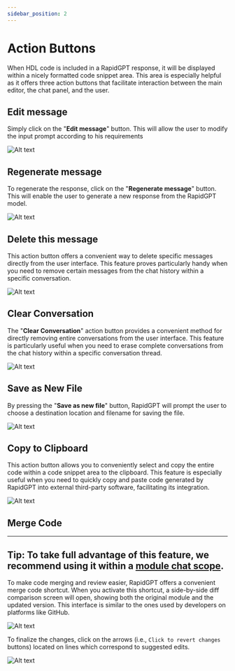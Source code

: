 ```yaml
---
sidebar_position: 2
---
```


# Action Buttons

When HDL code is included in a RapidGPT response, it will be displayed within a nicely formatted code snippet area. This area is especially helpful as it offers three action buttons that facilitate interaction between the main editor, the chat panel, and the user.

## Edit message
Simply click on the "**Edit message**" button. This will allow the user to modify the input prompt according to his requirements

![Alt text](/img/docs/action-buttons-images/edit-message.png)

## Regenerate message
To regenerate the response, click on the "**Regenerate message**" button. This will enable the user to generate a new response from the RapidGPT model.

![Alt text](/img/docs/action-buttons-images/regenerate-message.png)

## Delete this message 
This action button offers a convenient way to delete specific messages directly from the user interface. This feature proves particularly handy when you need to remove certain messages from the chat history within a specific conversation.

![Alt text](/img/docs/action-buttons-images/delete-this-message.png)

## Clear Conversation
The "**Clear Conversation**" action button provides a convenient method for directly removing entire conversations from the user interface. This feature is particularly useful when you need to erase complete conversations from the chat history within a specific conversation thread.

![Alt text](/img/docs/action-buttons-images/clear-conversation.png)

## Save as New File
By pressing the "**Save as new file**" button, RapidGPT will prompt the user to choose a destination location and filename for saving the file.

![Alt text](/img/docs/action-buttons-images/save-code-as-new-file.png)


## Copy to Clipboard
This action button allows you to conveniently select and copy the entire code within a code snippet area to the clipboard. This feature is especially useful when you need to quickly copy and paste code generated by RapidGPT into external third-party software, facilitating its integration.

![Alt text](/img/docs/action-buttons-images/copy-code-to-clipboard.png)


## Merge Code

---
**Tip:** 
To take full advantage of this feature, we recommend using it within a [module chat scope](scopes).
---

To make code merging and review easier, RapidGPT offers a convenient merge code shortcut. When you activate this shortcut, a side-by-side diff comparison screen will open, showing both the original module and the updated version. This interface is similar to the ones used by developers on platforms like GitHub.

![Alt text](/img/docs/action-buttons-images/merge-code.png)


To finalize the changes, click on the arrows (i.e., `Click to revert changes` buttons) located on lines which correspond to suggested edits.

![Alt text](/img/docs/action-buttons-images/revert-changes.png)

